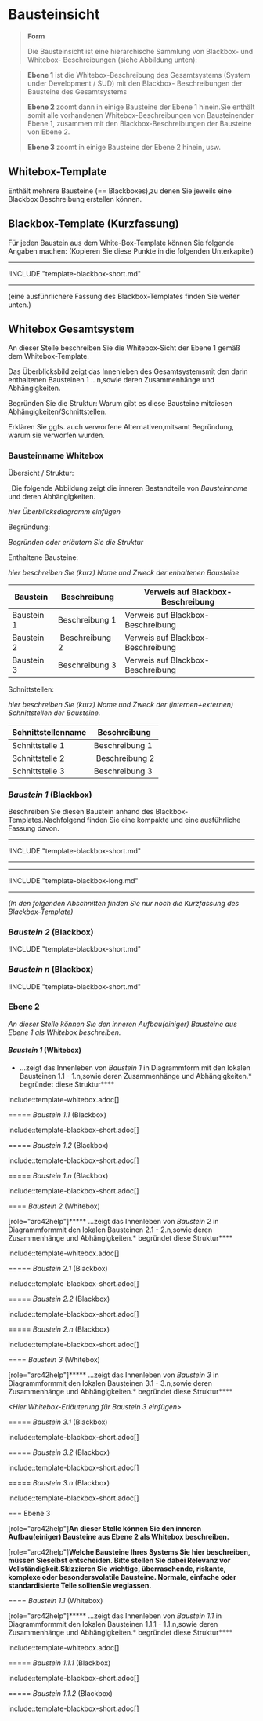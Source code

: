 # Bausteinsicht

> __Form__
> 
> Die Bausteinsicht ist eine hierarchische Sammlung von Blackbox- und Whitebox- Beschreibungen (siehe Abbildung unten):

> **Ebene 1** ist die Whitebox-Beschreibung des Gesamtsystems (System under Development / SUD) mit den Blackbox- Beschreibungen der Bausteine des Gesamtsystems
>
> **Ebene 2** zoomt dann in einige Bausteine der Ebene 1 hinein.Sie enthält somit alle vorhandenen Whitebox-Beschreibungen von Bausteinender Ebene 1, zusammen mit den Blackbox-Beschreibungen der Bausteine von Ebene 2.
>
> **Ebene 3** zoomt in einige Bausteine der Ebene 2 hinein, usw.

## Whitebox-Template
Enthält mehrere Bausteine (== Blackboxes),zu denen Sie jeweils eine Blackbox Beschreibung erstellen können.

## Blackbox-Template (Kurzfassung)
Für jeden Baustein aus dem White-Box-Template können Sie folgende Angaben machen: (Kopieren Sie diese Punkte in die folgenden Unterkapitel)

-----

!INCLUDE "template-blackbox-short.md"

-----

(eine ausführlichere Fassung des Blackbox-Templates finden Sie weiter unten.)

## Whitebox Gesamtsystem

An dieser Stelle beschreiben Sie die Whitebox-Sicht der Ebene 1 gemäß dem Whitebox-Template.

Das Überblicksbild zeigt das Innenleben des Gesamtsystemsmit den darin enthaltenen Bausteinen 1 .. n,sowie deren Zusammenhänge und Abhängigkeiten.

Begründen Sie die Struktur: Warum gibt es diese Bausteine mitdiesen Abhängigkeiten/Schnittstellen.

Erklären Sie ggfs. auch verworfene Alternativen,mitsamt Begründung, warum sie verworfen wurden.

### __Bausteinname__ Whitebox

Übersicht / Struktur:

_Die folgende Abbildung zeigt die inneren Bestandteile von _Bausteinname_
und deren Abhängigkeiten.

_hier Überblicksdiagramm einfügen_

Begründung:

_Begründen oder erläutern Sie die Struktur_

Enthaltene Bausteine:

_hier beschreiben Sie (kurz) Name und Zweck der enhaltenen Bausteine_


| Baustein | Beschreibung | Verweis auf Blackbox-Beschreibung |
| -------- | ------------ | --------------------------------- |
| Baustein 1 | Beschreibung 1 | Verweis auf Blackbox-Beschreibung |
| Baustein 2 | Beschreibung 2 | Verweis auf Blackbox-Beschreibung |
| Baustein 3 | Beschreibung 3 | Verweis auf Blackbox-Beschreibung |


Schnittstellen:

_hier beschreiben Sie (kurz) Name und Zweck der (internen+externen)
Schnittstellen der Bausteine._

| Schnittstellenname | Beschreibung |
| ------------------ | ------------ |
| Schnittstelle 1 | Beschreibung 1
| Schnittstelle 2 | Beschreibung 2
| Schnittstelle 3 | Beschreibung 3

### _Baustein 1_ (Blackbox)

Beschreiben Sie diesen Baustein anhand des Blackbox-Templates.Nachfolgend finden Sie eine kompakte und eine ausführliche Fassung davon.

----

!INCLUDE "template-blackbox-short.md"

----

----

!INCLUDE "template-blackbox-long.md"

----

*(In den folgenden Abschnitten finden Sie nur noch die Kurzfassung des Blackbox-Template)*

### _Baustein 2_ (Blackbox)

!INCLUDE "template-blackbox-short.md"

### _Baustein n_ (Blackbox)

!INCLUDE "template-blackbox-short.md"

### Ebene 2

*An dieser Stelle können Sie den inneren Aufbau(einiger) Bausteine aus Ebene 1 als Whitebox beschreiben.*

#### _Baustein 1_ (Whitebox)

* ...zeigt das Innenleben von _Baustein 1_ in Diagrammform mit den lokalen Bausteinen 1.1 - 1.n,sowie deren Zusammenhänge und Abhängigkeiten.* begründet diese Struktur****

include::template-whitebox.adoc[]

===== _Baustein 1.1_ (Blackbox)

include::template-blackbox-short.adoc[]

===== _Baustein 1.2_ (Blackbox)

include::template-blackbox-short.adoc[]

===== _Baustein 1.n_ (Blackbox)

include::template-blackbox-short.adoc[]

==== _Baustein 2_ (Whitebox)

[role="arc42help"]***** ...zeigt das Innenleben von _Baustein 2_ in Diagrammformmit den lokalen Bausteinen 2.1 - 2.n,sowie deren Zusammenhänge und Abhängigkeiten.* begründet diese Struktur****

include::template-whitebox.adoc[]

===== _Baustein 2.1_ (Blackbox)

include::template-blackbox-short.adoc[]

===== _Baustein 2.2_ (Blackbox)

include::template-blackbox-short.adoc[]

===== _Baustein 2.n_ (Blackbox)

include::template-blackbox-short.adoc[]

==== _Baustein 3_ (Whitebox)

[role="arc42help"]***** ...zeigt das Innenleben von _Baustein 3_ in Diagrammformmit den lokalen Bausteinen 3.1 - 3.n,sowie deren Zusammenhänge und Abhängigkeiten.* begründet diese Struktur****

_<Hier Whitebox-Erläuterung für Baustein 3 einfügen>_

===== _Baustein 3.1_ (Blackbox)

include::template-blackbox-short.adoc[]

===== _Baustein 3.2_ (Blackbox)

include::template-blackbox-short.adoc[]

===== _Baustein 3.n_ (Blackbox)

include::template-blackbox-short.adoc[]

=== Ebene 3

[role="arc42help"]****An dieser Stelle können Sie den inneren Aufbau(einiger) Bausteine aus Ebene 2 als Whitebox beschreiben.****

[role="arc42help"]****Welche Bausteine Ihres Systems Sie hier beschreiben, müssen Sieselbst entscheiden. Bitte stellen Sie dabei Relevanz vor Vollständigkeit.Skizzieren Sie wichtige, überraschende, riskante, komplexe oder besondersvolatile Bausteine. Normale, einfache oder standardisierte Teile solltenSie weglassen.****

==== _Baustein 1.1_ (Whitebox)

[role="arc42help"]***** ...zeigt das Innenleben von _Baustein 1.1_ in Diagrammformmit den lokalen Bausteinen 1.1.1 - 1.1.n,sowie deren Zusammenhänge und Abhängigkeiten.* begründet diese Struktur****

include::template-whitebox.adoc[]

===== _Baustein 1.1.1_ (Blackbox)

include::template-blackbox-short.adoc[]

===== _Baustein 1.1.2_ (Blackbox)

include::template-blackbox-short.adoc[]
